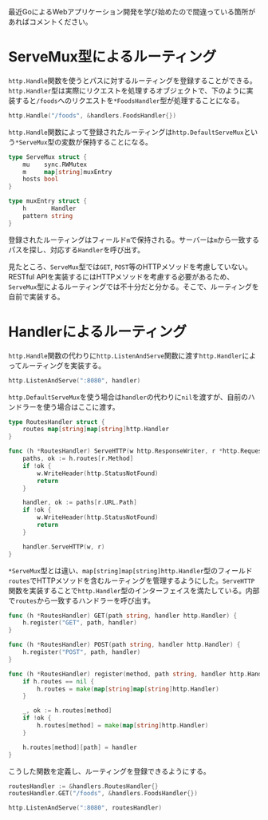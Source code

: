 最近GoによるWebアプリケーション開発を学び始めたので間違っている箇所があればコメントください。

# ServeMux型によるルーティング
`http.Handle`関数を使うとパスに対するルーティングを登録することができる。`http.Handler`型は実際にリクエストを処理するオブジェクトで、下のように実装すると`/foods`へのリクエストを`*FoodsHandler`型が処理することになる。

```go
http.Handle("/foods", &handlers.FoodsHandler{})
```

`http.Handle`関数によって登録されたルーティングは`http.DefaultServeMux`という`*ServeMux`型の変数が保持することになる。

```go
type ServeMux struct {
    mu    sync.RWMutex
    m     map[string]muxEntry
    hosts bool
}

type muxEntry struct {
    h       Handler
    pattern string
}
```

登録されたルーティングはフィールド`m`で保持される。サーバーは`m`から一致するパスを探し、対応する`Handler`を呼び出す。

見たところ、`ServeMux`型では`GET`, `POST`等のHTTPメソッドを考慮していない。RESTful APIを実装するにはHTTPメソッドを考慮する必要があるため、`ServeMux`型によるルーティングでは不十分だと分かる。そこで、ルーティングを自前で実装する。

# Handlerによるルーティング
`http.Handle`関数の代わりに`http.ListenAndServe`関数に渡す`http.Handler`によってルーティングを実装する。

```go
http.ListenAndServe(":8080", handler)
```

`http.DefaultServeMux`を使う場合は`handler`の代わりに`nil`を渡すが、自前のハンドラーを使う場合はここに渡す。

```go
type RoutesHandler struct {
    routes map[string]map[string]http.Handler
}

func (h *RoutesHandler) ServeHTTP(w http.ResponseWriter, r *http.Request) {
    paths, ok := h.routes[r.Method]
    if !ok {
        w.WriteHeader(http.StatusNotFound)
        return
    }

    handler, ok := paths[r.URL.Path]
    if !ok {
        w.WriteHeader(http.StatusNotFound)
        return
    }

    handler.ServeHTTP(w, r)
}
```

`*ServeMux`型とは違い、`map[string]map[string]http.Handler`型のフィールド`routes`でHTTPメソッドを含むルーティングを管理するようにした。`ServeHTTP`関数を実装することで`http.Handler`型のインターフェイスを満たしている。内部で`routes`から一致するハンドラーを呼び出す。

```go
func (h *RoutesHandler) GET(path string, handler http.Handler) {
    h.register("GET", path, handler)
}

func (h *RoutesHandler) POST(path string, handler http.Handler) {
    h.register("POST", path, handler)
}

func (h *RoutesHandler) register(method, path string, handler http.Handler) {
    if h.routes == nil {
        h.routes = make(map[string]map[string]http.Handler)
    }

    _, ok := h.routes[method]
    if !ok {
        h.routes[method] = make(map[string]http.Handler)
    }

    h.routes[method][path] = handler
}
```

こうした関数を定義し、ルーティングを登録できるようにする。

```go
routesHandler := &handlers.RoutesHandler{}
routesHandler.GET("/foods", &handlers.FoodsHandler{})

http.ListenAndServe(":8080", routesHandler)
```
